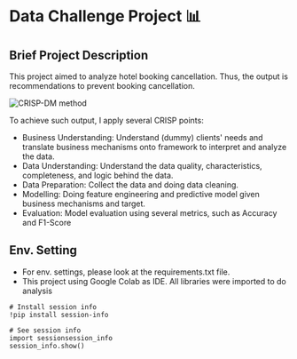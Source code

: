 # Data Challenge Project 📊

## Brief Project Description
This project aimed to analyze hotel booking cancellation. Thus, the output is recommendations to prevent booking cancellation. 

![CRISP-DM method](/storage/emulated/0/Download/skema.jpg)

To achieve such output, I apply several CRISP points:
* Business Understanding: Understand (dummy) clients' needs and translate business mechanisms onto framework to interpret and analyze the data.
* Data Understanding: Understand the data quality, characteristics, completeness, and logic behind the data.
* Data Preparation: Collect the data and doing data cleaning.
* Modelling: Doing feature engineering and predictive model given business mechanisms and target.
* Evaluation: Model evaluation using several metrics, such as Accuracy and F1-Score


## Env. Setting
* For env. settings, please look at the requirements.txt file.
* This project using Google Colab as IDE. All libraries were
 imported to do analysis

```
# Install session info
!pip install session-info

# See session info
import sessionsession_info
session_info.show()
```
